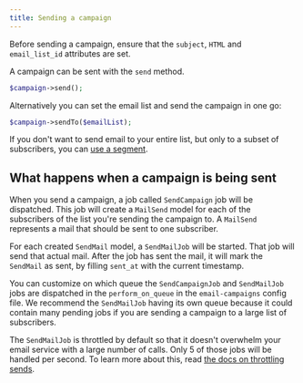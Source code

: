 ```yaml
---
title: Sending a campaign
---
```


Before sending a campaign, ensure that the `subject`, `HTML` and `email_list_id` attributes are set.

A campaign can be sent with the `send` method.

```php
$campaign->send();
```

Alternatively you can set the email list and send the campaign in one go:

```php
$campaign->sendTo($emailList);
```

If you don't want to send email to your entire list, but only to a subset of subscribers, you can [use a segment](https://docs.spatie.be/laravel-email-campaigns/v1/advanced-usage/segmenting-lists/).

## What happens when a campaign is being sent

When you send a campaign, a job called `SendCampaign` job will be dispatched. This job will create a `MailSend` model for each of the subscribers of the list you're sending the campaign to. A `MailSend` represents a mail that should be sent to one subscriber.

For each created `SendMail` model, a `SendMailJob` will be started. That job will send that actual mail. After the job has sent the mail, it will mark the `SendMail` as sent, by filling `sent_at` with the current timestamp.

 You can customize on which queue the `SendCampaignJob` and `SendMailJob` jobs are dispatched in the `perform_on_queue` in the `email-campaigns` config file. We recommend the `SendMailJob` having its own queue because it could contain many pending jobs if you are sending a campaign to a large list of subscribers.

The `SendMailJob` is throttled by default so that it doesn't overwhelm your email service with a large number of calls. Only 5 of those jobs will be handled per second. To learn more about this, read [the docs on throttling sends](https://docs.spatie.be/laravel-email-campaigns/v1/advanced-usage/throttling-sends/).
